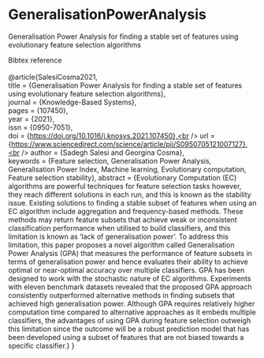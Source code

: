 # GeneralisationPowerAnalysis
Generalisation Power Analysis for finding a stable set of features using evolutionary feature selection algorithms


Bibtex reference<br />
<br />
@article{SalesiCosma2021,<br />
title = {Generalisation Power Analysis for finding a stable set of features using evolutionary feature selection algorithms},<br />
journal = {Knowledge-Based Systems},<br />
pages = {107450},<br />
year = {2021},<br />
issn = {0950-7051},<br />
doi = {https://doi.org/10.1016/j.knosys.2021.107450},<br />
url = {https://www.sciencedirect.com/science/article/pii/S0950705121007127},<br />
author = {Sadegh Salesi and Georgina Cosma},<br />
keywords = {Feature selection, Generalisation Power Analysis, Generalisation Power Index, Machine learning, Evolutionary computation, Feature selection stability},
abstract = {Evolutionary Computation (EC) algorithms are powerful techniques for feature selection tasks however, they reach different solutions in each run, and this is known as the stability issue. Existing solutions to finding a stable subset of features when using an EC algorithm include aggregation and frequency-based methods. These methods may return feature subsets that achieve weak or inconsistent classification performance when utilised to build classifiers, and this limitation is known as ‘lack of generalisation power’. To address this limitation, this paper proposes a novel algorithm called Generalisation Power Analysis (GPA) that measures the performance of feature subsets in terms of generalisation power and hence evaluates their ability to achieve optimal or near-optimal accuracy over multiple classifiers. GPA has been designed to work with the stochastic nature of EC algorithms. Experiments with eleven benchmark datasets revealed that the proposed GPA approach consistently outperformed alternative methods in finding subsets that achieved high generalisation power. Although GPA requires relatively higher computation time compared to alternative approaches as it embeds multiple classifiers, the advantages of using GPA during feature selection outweigh this limitation since the outcome will be a robust prediction model that has been developed using a subset of features that are not biased towards a specific classifier.}
}
